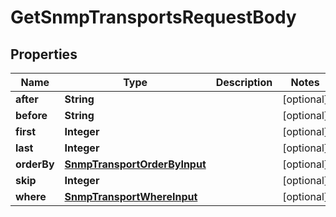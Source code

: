 

# GetSnmpTransportsRequestBody


## Properties

Name | Type | Description | Notes
------------ | ------------- | ------------- | -------------
**after** | **String** |  |  [optional]
**before** | **String** |  |  [optional]
**first** | **Integer** |  |  [optional]
**last** | **Integer** |  |  [optional]
**orderBy** | [**SnmpTransportOrderByInput**](SnmpTransportOrderByInput.md) |  |  [optional]
**skip** | **Integer** |  |  [optional]
**where** | [**SnmpTransportWhereInput**](SnmpTransportWhereInput.md) |  |  [optional]



